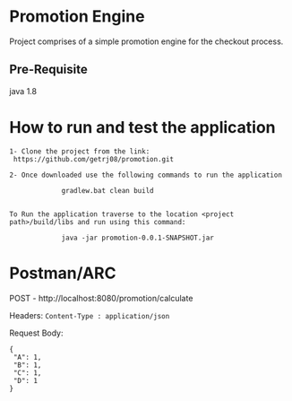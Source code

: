 # Promotion Engine
Project comprises of a simple promotion engine for the checkout process. 

## Pre-Requisite
java 1.8

# How to run and test the application
	1- Clone the project from the link:
	 https://github.com/getrj08/promotion.git
 
	2- Once downloaded use the following commands to run the application

                 gradlew.bat clean build


	To Run the application traverse to the location <project path>/build/libs and run using this command:

                 java -jar promotion-0.0.1-SNAPSHOT.jar
                 
 # Postman/ARC
POST - http://localhost:8080/promotion/calculate

Headers:
```Content-Type : application/json``` 


Request Body:
```
{
 "A": 1,
 "B": 1,
 "C": 1,
 "D": 1
}
```
